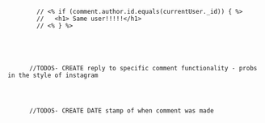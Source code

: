             // <% if (comment.author.id.equals(currentUser._id)) { %>
            //   <h1> Same user!!!!!</h1>
            // <% } %>



            

          //TODOS- CREATE reply to specific comment functionality - probs in the style of instagram




          //TODOS- CREATE DATE stamp of when comment was made


